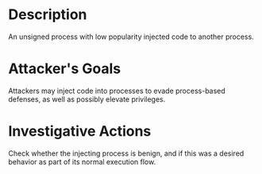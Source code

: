 # Description
An unsigned process with low popularity injected code to another process.
# Attacker's Goals
Attackers may inject code into processes to evade process-based defenses, as well as possibly elevate privileges.
# Investigative Actions
Check whether the injecting process is benign, and if this was a desired behavior as part of its normal execution flow.

